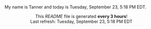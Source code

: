 My name is Tanner and today is Tuesday, September 23, 5:18 PM EDT.

<p align="center">This <i>README</i> file is generated <b>every 3 hours</b>!</br>Last refresh: Tuesday, September 23, 5:18 PM EDT<br /></p>
